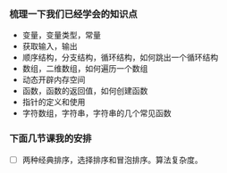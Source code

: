### 梳理一下我们已经学会的知识点

* 变量，变量类型，常量
* 获取输入，输出
* 顺序结构，分支结构，循环结构，如何跳出一个循环结构
* 数组，二维数组，如何遍历一个数组
* 动态开辟内存空间
* 函数，函数的返回值，如何创建函数
* 指针的定义和使用
* 字符数组，字符串，字符串的几个常见函数

### 下面几节课我的安排

- [ ] 两种经典排序，选择排序和冒泡排序。算法复杂度。
